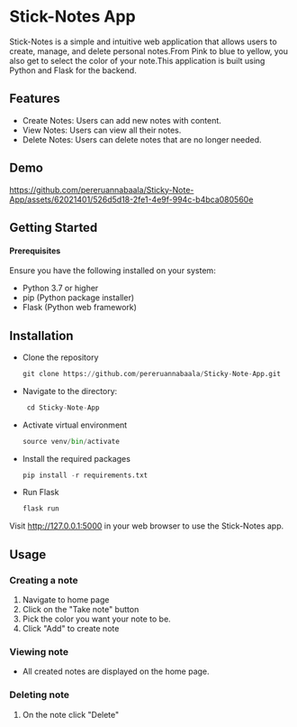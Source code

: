 # Stick-Notes App

Stick-Notes is a simple and intuitive web application that allows users to create, manage, and delete personal notes.From Pink to blue to yellow, you also get to select the color of your note.This application is built using Python and Flask for the backend.

## Features

- Create Notes: Users can add new notes with content.
- View Notes: Users can view all their notes.
- Delete Notes: Users can delete notes that are no longer needed.

## Demo
https://github.com/pereruannabaala/Sticky-Note-App/assets/62021401/526d5d18-2fe1-4e9f-994c-b4bca080560e

##  Getting Started
#### Prerequisites
 Ensure you have the following installed on your system:
- Python 3.7 or higher
- pip (Python package installer)
- Flask (Python web framework)

## Installation
- Clone the repository
  ```python
  git clone https://github.com/pereruannabaala/Sticky-Note-App.git
  ```
- Navigate to the directory:
  ```python
   cd Sticky-Note-App
  ```
- Activate virtual environment
  ```python
  source venv/bin/activate
  ```
- Install the required packages
  ```python
  pip install -r requirements.txt
  ```
- Run Flask
  ```python
  flask run
  ```
Visit http://127.0.0.1:5000 in your web browser to use the Stick-Notes app.

## Usage
### Creating a note
1. Navigate to home page
2. Click on the "Take note" button
3. Pick the color you want your note to be.
4. Click "Add" to create note

### Viewing note
- All created notes are displayed on the home page.

### Deleting note
1. On the note click "Delete"

